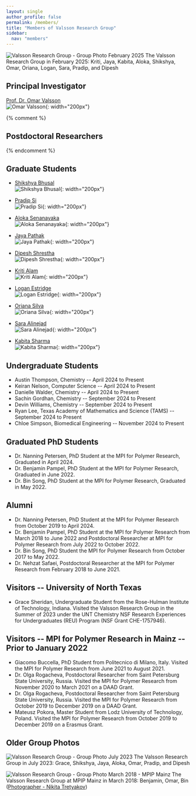 ```yaml
---
layout: single
author_profile: false
permalink: /members/
title: "Members of Valsson Research Group"
sidebar:
  nav: "members"
---
```



![Valsson Research Group - Group Photo February 2025]({{site.url}}/assets/images/ValssonResearchGroup-February2025_r50.jpg)
The Valsson Research Group in February 2025: Kriti, Jaya, Kabita, Aloka, Shikshya, Omar, Oriana, Logan, Sara, Pradip, and Dipesh 

## Principal Investigator
[Prof. Dr. Omar Valsson]({{site.url}}/members/omar-valsson)    
![Omar Valsson]({{site.url}}/assets/images/OmarValsson.jpg){: width="200px"}

{% comment %}
## Postdoctoral Researchers
{% endcomment %}

## Graduate Students
- [Shikshya Bhusal]({{site.url}}/members/shikshya-bhusal)   
![Shikshya Bhusal]({{site.url}}/assets/images/ShikshyaBhusal.jpg){: width="200px"}

- [Pradip Si]({{site.url}}/members/pradip-si)   
![Pradip Si]({{site.url}}/assets/images/PradipSi.jpg){: width="200px"}

- [Aloka Senanayaka]({{site.url}}/members/aloka-senanayaka)   
![Aloka Senanayaka]({{site.url}}/assets/images/AlokaSenanayaka.jpg){: width="200px"}

- [Jaya Pathak]({{site.url}}/members/jaya-pathak)   
![Jaya Pathak]({{site.url}}/assets/images/JayaPathak.jpg){: width="200px"}

- [Dipesh Shrestha]({{site.url}}/members/dipesh-shrestha)   
![Dipesh Shrestha]({{site.url}}/assets/images/DipeshShrestha.jpg){: width="200px"}

- [Kriti Alam]({{site.url}}/members/kriti-alam)   
![Kriti Alam]({{site.url}}/assets/images/KritiAlam.jpg){: width="200px"}

- [Logan Estridge]({{site.url}}/members/logan-estridge)   
![Logan Estridge]({{site.url}}/assets/images/LoganEstridge.jpg){: width="200px"} 

- [Oriana Silva]({{site.url}}/members/oriana-silva)   
![Oriana Silva]({{site.url}}/assets/images/OrianaSilva.jpg){: width="200px"}

- [Sara Alinejad]({{site.url}}/members/sara-alinejad)   
![Sara Alinejad]({{site.url}}/assets/images/SaraAlinejad.jpg){: width="200px"}

- [Kabita Sharma]({{site.url}}/members/kabita-sharma)   
![Kabita Sharma]({{site.url}}/assets/images/KabitaSharma.jpg){: width="200px"}

## Undergraduate Students
- Austin Thompson, Chemistry -- April 2024 to Present   
- Keiran Nelson, Computer Science -- April 2024 to Present   
- Danielle Walder, Chemistry -- April 2024 to Present      
- Sachin Gordhan, Chemistry -- September 2024 to Present   
- Devin Williams, Chemistry -- September 2024 to Present   
- Ryan Lee, Texas Academy of Mathematics and Science (TAMS) -- September 2024 to Present   
- Chloe Simpson, Biomedical Engineering -- November 2024 to Present      

## Graduated PhD Students 
- Dr. Nanning Petersen, PhD Student at the MPI for Polymer Research, Graduated in April 2024.
- Dr. Benjamin Pampel, PhD Student at the MPI for Polymer Research, Graduated in June 2022.
- Dr. Bin Song, PhD Student at the MPI for Polymer Research, Graduated in May 2022.

## Alumni
- Dr. Nanning Petersen, PhD Student at the MPI for Polymer Research from October 2019 to April 2024. 
- Dr. Benjamin Pampel, PhD Student at the MPI for Polymer Research from March 2018 to June 2022 and Postdoctoral Researcher at MPI for Polymer Research from July 2022 to October 2022.
- Dr. Bin Song, PhD Student the MPI for Polymer Research from October 2017 to May 2022.
- Dr. Nehzat Safaei, Postdoctoral Researcher at the MPI for Polymer Research from February 2018 to June 2021.

## Visitors -- University of North Texas 
- Grace Sheridan, Undergraduate Student from the Rose-Hulman Institute of Technology, Indiana. Visited the Valsson Research Group in the Summer of 2023 under the UNT Chemistry NSF Research Experiences for Undergraduates (REU) Program (NSF Grant CHE-1757946).   

## Visitors -- MPI for Polymer Research in Mainz -- Prior to January 2022
- Giacomo Buccella, PhD Student from Politecnico di Milano, Italy. Visited the MPI for Polymer Research from June 2021 to August 2021.  
- Dr. Olga Rogacheva, Postdoctoral Researcher from Saint Petersburg State University, Russia. Visited the MPI for Polymer Research from November 2020 to March 2021 on a DAAD Grant.
- Dr. Olga Rogacheva, Postdoctoral Researcher from Saint Petersburg State University, Russia. Visited the MPI for Polymer Research from October 2019 to December 2019 on a DAAD Grant.
- Mateusz Pokora, Master Student from Lodz University of Technology, Poland. Visited the MPI for Polymer Research from October 2019 to December 2019 on a Erasmus Grant.


## Older Group Photos

![Valsson Research Group - Group Photo July 2023]({{site.url}}/assets/images/ValssonResearchGroup-July2023_r50.jpg)
The Valsson Research Group in July 2023: Grace, Shikshya, Jaya, Aloka, Omar, Pradip, and Dipesh

![Valsson Research Group - Group Photo March 2018 - MPIP Mainz]({{site.url}}/assets/images/Valsson-Group-March2018.jpg)
The Valsson Research Group at MPIP Mainz in March 2018: Benjamin, Omar, Bin ([Photographer - Nikita Tretyakov](https://www.niktre-photography.de/))
